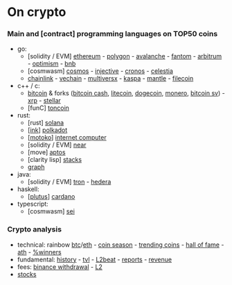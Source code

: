 # On crypto

### Main and [contract] programming languages on TOP50 coins

- go:
	- [solidity / EVM] [ethereum](https://github.com/ethereum) - [polygon](https://github.com/maticnetwork) - [avalanche](https://github.com/ava-labs) - [fantom](https://github.com/Fantom-foundation) - [arbitrum](https://github.com/OffchainLabs) - [optimism](https://github.com/ethereum-optimism/optimism) - [bnb](https://github.com/bnb-chain)
	- [cosmwasm] [cosmos](https://github.com/cosmos) - [injective](https://github.com/InjectiveLabs) - [cronos](https://github.com/crypto-org-chain/cronos) - [celestia](https://github.com/celestiaorg)
	- [chainlink](https://github.com/smartcontractkit) - [vechain](https://github.com/vechain) - [multiversx](https://github.com/ElrondNetwork) - [kaspa](https://github.com/kaspanet) - [mantle](https://github.com/mantlenetworkio) - [filecoin](https://github.com/filecoin-project/)
- c++ / c:
	- [bitcoin](https://github.com/bitcoin/bitcoin) & forks ([bitcoin cash](https://gitlab.com/bitcoin-cash-node), [litecoin](https://github.com/litecoin-project), [dogecoin](https://github.com/dogecoin), [monero](https://github.com/monero-project/monero), [bitcoin sv](https://github.com/bitcoin-sv/bitcoin-sv)) - [xrp](https://github.com/ripple) - [stellar](https://github.com/stellar)
	- [funC] [toncoin](https://github.com/ton-blockchain)
- rust:
	- [rust] [solana](https://github.com/solana-labs)
	- [[ink](https://github.com/paritytech/ink)] [polkadot](https://github.com/paritytech)
	- [[motoko](https://sdk.dfinity.org/docs/language-guide/motoko.html)] [internet computer](https://github.com/dfinity)
	- [solidity / EVM] [near](https://github.com/near)
	- [move] [aptos](https://github.com/aptos-labs)
	- [clarity lisp] [stacks](https://github.com/blockstack)
	- [graph](https://github.com/graphprotocol)
- java:
	- [solidity / EVM] [tron](https://github.com/tronprotocol) - [hedera](https://github.com/hashgraph)
- haskell:
	- [[plutus](https://github.com/input-output-hk/plutus)] [cardano](https://github.com/input-output-hk)
- typescript:
	- [cosmwasm] [sei](https://github.com/sei-protocol)

### Crypto analysis

- technical: rainbow [btc](https://www.blockchaincenter.net/en/bitcoin-rainbow-chart)/[eth](https://www.blockchaincenter.net/ethereum-rainbow-chart) - [coin season](https://www.blockchaincenter.net/altcoin-season-index) - [trending coins](https://www.blockchaincenter.net/en/trending-coins) - [hall of fame](https://www.blockchaincenter.net/crypto-top-10-hall-of-fame) - [ath](https://www.blockchaincenter.net) - [%winners](https://app.intotheblock.com)
- fundamental: [history](https://cryptorank.io) - [tvl](https://defillama.com/chains) - [L2beat](https://l2beat.com/scaling/summary) - [reports](https://messari.io/research/protocol-reporting) - [revenue](https://cryptofees.info)
- fees: [binance withdrawal](https://www.binance.com/en/fee/cryptoFee) - [L2](https://l2fees.info)
- [stocks](https://finance.yahoo.com/world-indices)